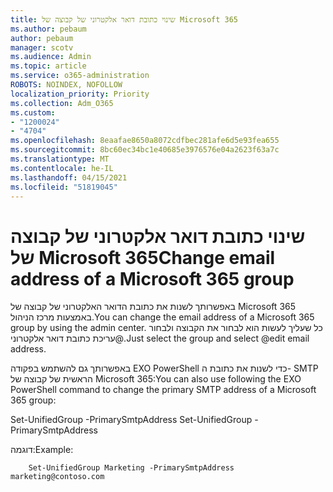 ```yaml
---
title: שינוי כתובת דואר אלקטרוני של קבוצה של Microsoft 365
ms.author: pebaum
author: pebaum
manager: scotv
ms.audience: Admin
ms.topic: article
ms.service: o365-administration
ROBOTS: NOINDEX, NOFOLLOW
localization_priority: Priority
ms.collection: Adm_O365
ms.custom:
- "1200024"
- "4704"
ms.openlocfilehash: 8eaafae8650a8072cdfbec281afe6d5e93fea655
ms.sourcegitcommit: 8bc60ec34bc1e40685e3976576e04a2623f63a7c
ms.translationtype: MT
ms.contentlocale: he-IL
ms.lasthandoff: 04/15/2021
ms.locfileid: "51819045"
---
```

# <a name="change-email-address-of-a-microsoft-365-group"></a><span data-ttu-id="e3991-102">שינוי כתובת דואר אלקטרוני של קבוצה של Microsoft 365</span><span class="sxs-lookup"><span data-stu-id="e3991-102">Change email address of a Microsoft 365 group</span></span>

<span data-ttu-id="e3991-103">באפשרותך לשנות את כתובת הדואר האלקטרוני של קבוצה של Microsoft 365 באמצעות מרכז הניהול.</span><span class="sxs-lookup"><span data-stu-id="e3991-103">You can change the email address of a Microsoft 365 group by using the admin center.</span></span> <span data-ttu-id="e3991-104">כל שעליך לעשות הוא לבחור את הקבוצה ולבחור @עריכת כתובת דואר אלקטרוני.</span><span class="sxs-lookup"><span data-stu-id="e3991-104">Just select the group and select @edit email address.</span></span>

<span data-ttu-id="e3991-105">באפשרותך גם להשתמש בפקודה EXO PowerShell כדי לשנות את כתובת ה- SMTP הראשית של קבוצה של Microsoft 365:</span><span class="sxs-lookup"><span data-stu-id="e3991-105">You can also use following the EXO PowerShell command to change the primary SMTP address of a Microsoft 365 group:</span></span>

<span data-ttu-id="e3991-106">Set-UnifiedGroup <Group Name> -PrimarySmtpAddress <new SMTP Address></span><span class="sxs-lookup"><span data-stu-id="e3991-106">Set-UnifiedGroup <Group Name> -PrimarySmtpAddress <new SMTP Address></span></span>

<span data-ttu-id="e3991-107">דוגמה:</span><span class="sxs-lookup"><span data-stu-id="e3991-107">Example:</span></span>

```
    Set-UnifiedGroup Marketing -PrimarySmtpAddress marketing@contoso.com
```
